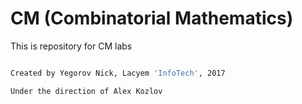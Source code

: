 # CM (Combinatorial Mathematics)

This is repository for CM labs


```sh                        

Created by Yegorov Nick, Lacyem 'InfoTech', 2017

Under the direction of Alex Kozlov
```
